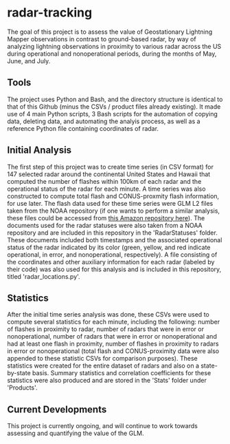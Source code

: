 # radar-tracking
The goal of this project is to assess the value of Geostationary Lightning Mapper observations in contrast to ground-based radar, by way of analyzing lightning observations in proximity to various radar across the US during operational and nonoperational periods, during the months of May, June, and July.

## Tools
The project uses Python and Bash, and the directory structure is identical to that of this Github (minus the CSVs / product files already existing). It made use of 4 main Python scripts, 3 Bash scripts for the automation of copying data, deleting data, and automating the analyis process, as well as a reference Python file containing coordinates of radar.

## Initial Analysis
The first step of this project was to create time series (in CSV format) for 147 selected radar around the continental United States and Hawaii that computed the number of flashes within 100km of each radar and the operational status of the radar for each minute. A time series was also constructed to compute total flash and CONUS-proxmity flash information, for use later. The flash data used for these time series were GLM L2 files taken from the NOAA repository (if one wants to perform a similar analysis, these files could be accessed from [this Amazon repository here](http://home.chpc.utah.edu/~u0553130/Brian_Blaylock/cgi-bin/goes16_download.cgi)). The documents used for the radar statuses were also taken from a NOAA repository and are included in this repository in the 'RadarStatuses' folder. These documents included both timestamps and the associated operational status of the radar indicated by its color (green, yellow, and red indicate operational, in error, and nonoperational, respectively). A file consisting of the coordinates and other auxiliary information for each radar (labeled by their code) was also used for this analysis and is included in this repository, titled 'radar_locations.py'.

## Statistics
After the initial time series analysis was done, these CSVs were used to compute several statistics for each minute, including the following: number of flashes in proximity to radar, number of radars that were in error or nonoperational, number of radars that were in error or nonoperational and had at least one flash in proximity, number of flashes in proximity to radars in error or nonoperational (total flash and CONUS-proximity data were also appended to these statistic CSVs for comparison purposes). These statistics were created for the entire dataset of radars and also on a state-by-state basis. Summary statistics and correlation coefficients for these statistics were also produced and are stored in the 'Stats' folder under 'Products'.

## Current Developments
This project is currently ongoing, and will continue to work towards assessing and quantifying the value of the GLM.
